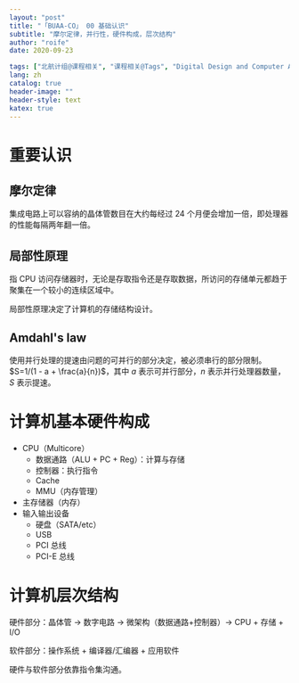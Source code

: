 ```yaml
---
layout: "post"
title: "「BUAA-CO」 00 基础认识"
subtitle: "摩尔定律，并行性，硬件构成，层次结构"
author: "roife"
date: 2020-09-23

tags: ["北航计组@课程相关", "课程相关@Tags", "Digital Design and Computer Architecture@读书笔记", "读书笔记@Tags", "体系结构@Tags"]
lang: zh
catalog: true
header-image: ""
header-style: text
katex: true
---
```


# 重要认识

## 摩尔定律

集成电路上可以容纳的晶体管数目在大约每经过 24 个月便会增加一倍，即处理器的性能每隔两年翻一倍。

## 局部性原理

指 CPU 访问存储器时，无论是存取指令还是存取数据，所访问的存储单元都趋于聚集在一个较小的连续区域中。

局部性原理决定了计算机的存储结构设计。

## Amdahl's law

使用并行处理的提速由问题的可并行的部分决定，被必须串行的部分限制。$S=1/(1 - a + \frac{a}{n})$，其中 $a$ 表示可并行部分，$n$ 表示并行处理器数量，$S$ 表示提速。

# 计算机基本硬件构成

- CPU（Multicore）
  + 数据通路（ALU + PC + Reg）：计算与存储
  + 控制器：执行指令
  + Cache
  + MMU（内存管理）
- 主存储器（内存）
- 输入输出设备
  + 硬盘（SATA/etc）
  + USB
  + PCI 总线
  + PCI-E 总线

# 计算机层次结构

硬件部分：晶体管 → 数字电路 → 微架构（数据通路+控制器）→ CPU + 存储 + I/O

软件部分：操作系统 + 编译器/汇编器 + 应用软件

硬件与软件部分依靠指令集沟通。

